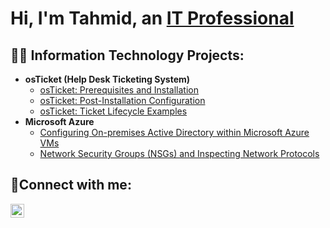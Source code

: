 <h1>Hi, I'm Tahmid, an <a href="https://linkedin.com/in/Josh">IT Professional</a></h1>

<h2>👨‍💻 Information Technology Projects:</h2>

- <b>osTicket (Help Desk Ticketing System)</b>
  - [osTicket: Prerequisites and Installation](https://github.com/tahmidur-rahman123/osticket-prereqs)
  - [osTicket: Post-Installation Configuration](https://github.com/tahmidur-rahman123/post-install-config)
  - [osTicket: Ticket Lifecycle Examples](https://github.com/tahmidur-rahman123/ticket-lifecycle)
- <b>Microsoft Azure</b>
  - [Configuring On-premises Active Directory within Microsoft Azure VMs](https://github.com/joshmadakorcc/configure-ad)
  - [Network Security Groups (NSGs) and Inspecting Network Protocols](https://github.com/joshmadakorcc/azure-network-protocols)

<h2>🤳Connect with me:</h2>


[<img align="left" alt="Josh | LinkedIn" width="22px" src="https://cdn.jsdelivr.net/npm/simple-icons@v3/icons/linkedin.svg" />][linkedin]



[linkedin]: https://linkedin.com/in/Josh
